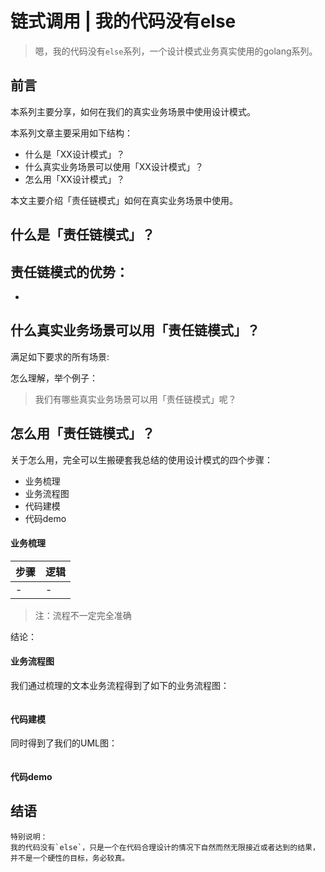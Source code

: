 # 链式调用 | 我的代码没有else

> 嗯，我的代码没有`else`系列，一个设计模式业务真实使用的golang系列。

## 前言

本系列主要分享，如何在我们的真实业务场景中使用设计模式。

本系列文章主要采用如下结构：

- 什么是「XX设计模式」？
- 什么真实业务场景可以使用「XX设计模式」？
- 怎么用「XX设计模式」？

本文主要介绍「责任链模式」如何在真实业务场景中使用。

## 什么是「责任链模式」？

责任链模式的优势：
- 
- 

## 什么真实业务场景可以用「责任链模式」？

满足如下要求的所有场景:

> 

怎么理解，举个例子：

> 我们有哪些真实业务场景可以用「责任链模式」呢？

## 怎么用「责任链模式」？

关于怎么用，完全可以生搬硬套我总结的使用设计模式的四个步骤：

- 业务梳理
- 业务流程图
- 代码建模
- 代码demo

#### 业务梳理

步骤|逻辑
-------|-------
-|-


> 注：流程不一定完全准确

结论：

#### 业务流程图

我们通过梳理的文本业务流程得到了如下的业务流程图：

![]()

#### 代码建模

同时得到了我们的UML图：

![]()

#### 代码demo

## 结语

```
特别说明：
我的代码没有`else`，只是一个在代码合理设计的情况下自然而然无限接近或者达到的结果，并不是一个硬性的目标，务必较真。
```


